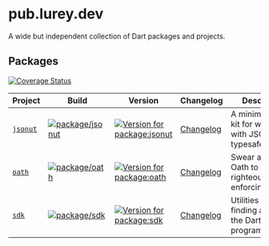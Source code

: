 # pub.lurey.dev

A wide but independent collection of Dart packages and projects.

## Packages

[![Coverage Status](https://coveralls.io/repos/github/matanlurey/pub.lurey.dev/badge.svg?branch=main)](https://coveralls.io/github/matanlurey/pub.lurey.dev?branch=main)

Project | Build | Version | Changelog | Description
------- | ----- | ------- | --------- | -----------
[`jsonut`](./packages/jsonut/)  | [![package/jsonut](https://github.com/matanlurey/pub.lurey.dev/actions/workflows/package_jsonut.yaml/badge.svg)](https://github.com/matanlurey/pub.lurey.dev/actions/workflows/package_jsonut.yaml) | [![Version for package:jsonut](https://img.shields.io/pub/v/jsonut)](https://pub.dev/packages/jsonut) | [Changelog](./packages/jsonut/CHANGELOG.md) | A minimal utility kit for working with JSON in a typesafe manner.
[`oath`](./packages/oath/)  | [![package/oath](https://github.com/matanlurey/pub.lurey.dev/actions/workflows/package_oath.yaml/badge.svg)](https://github.com/matanlurey/pub.lurey.dev/actions/workflows/package_oath.yaml) | [![Version for package:oath](https://img.shields.io/pub/v/oath)](https://pub.dev/packages/oath) | [Changelog](./packages/oath/CHANGELOG.md) | Swear a Paladin's Oath to code righteousness by enforcing lints.
[`sdk`](./packages/sdk/) | [![package/sdk](https://github.com/matanlurey/pub.lurey.dev/actions/workflows/package_sdk.yaml/badge.svg)](https://github.com/matanlurey/pub.lurey.dev/actions/workflows/package_sdk.yaml) | [![Version for package:sdk](https://img.shields.io/pub/v/sdk)](https://pub.dev/packages/sdk) | [Changelog](./packages/sdk/CHANGELOG.md) | Utilities for finding and using the Dart SDK programmatically.
